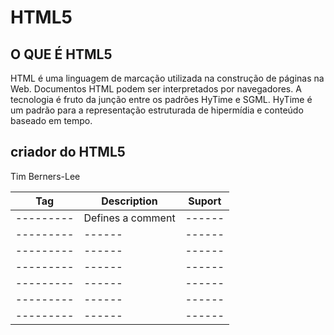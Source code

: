 # HTML5

## O QUE É HTML5
HTML é uma linguagem de marcação utilizada na construção de páginas na Web. Documentos HTML podem ser interpretados por navegadores. A tecnologia é fruto da junção entre os padrões HyTime e SGML. HyTime é um padrão para a representação estruturada de hipermídia e conteúdo baseado em tempo. 

## criador do HTML5
Tim Berners-Lee

Tag       | Description | Suport
--------- | ------      | ------
--------- | Defines a comment      | ------
--------- | ------      | ------
--------- | ------      | ------
--------- | ------      | ------
--------- | ------      | ------
--------- | ------      | ------
--------- | ------      | ------
